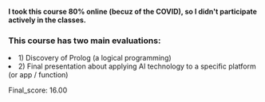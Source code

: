<b>I took this course 80% online (becuz of the COVID), so I didn't participate actively in the classes.</b>

<h3>This course has two main evaluations:</h3>
<li> 1) Discovery of Prolog (a logical programming) </li>
 <li> 2) Final presentation about applying AI technology to a specific platform (or app / function) </li>

 
 Final_score: 16.00
